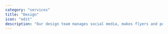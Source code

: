 ```yaml
---
category: "services"
title: "Design"
icon: "edit"
description: "Our design team manages social media, makes flyers and posters for all of our events, designs our website and uses 2D and 3D animation software to create short animations with inspiring messages."
---
```

